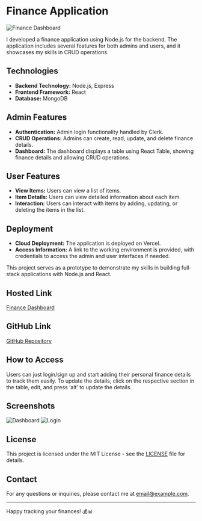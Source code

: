 # Finance Application

![Finance Dashboard](https://example.com/finance-dashboard-image.png)

I developed a finance application using Node.js for the backend. The application includes several features for both admins and users, and it showcases my skills in CRUD operations.

## Technologies

- **Backend Technology:** Node.js, Express
- **Frontend Framework:** React
- **Database:** MongoDB

## Admin Features

- **Authentication:** Admin login functionality handled by Clerk.
- **CRUD Operations:** Admins can create, read, update, and delete finance details.
- **Dashboard:** The dashboard displays a table using React Table, showing finance details and allowing CRUD operations.

## User Features

- **View Items:** Users can view a list of items.
- **Item Details:** Users can view detailed information about each item.
- **Interaction:** Users can interact with items by adding, updating, or deleting the items in the list.

## Deployment

- **Cloud Deployment:** The application is deployed on Vercel.
- **Access Information:** A link to the working environment is provided, with credentials to access the admin and user interfaces if needed.

This project serves as a prototype to demonstrate my skills in building full-stack applications with Node.js and React.

## Hosted Link

[Finance Dashboard](https://finance-dashboard-client-theta.vercel.app/)

## GitHub Link

[GitHub Repository](https://github.com/LogesS25/finance-dashboard/)

## How to Access

Users can just login/sign up and start adding their personal finance details to track them easily. To update the details, click on the respective section in the table, edit, and press ‘alt’ to update the details.

## Screenshots

![Dashboard](https://example.com/dashboard-screenshot.png)
![Login](https://example.com/login-screenshot.png)

## License

This project is licensed under the MIT License - see the [LICENSE](LICENSE) file for details.

## Contact

For any questions or inquiries, please contact me at [email@example.com](mailto:email@example.com).

---

Happy tracking your finances! 💰📊
